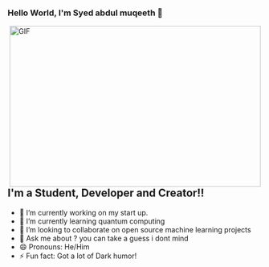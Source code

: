 ### Hello World, I'm Syed abdul muqeeth  👋

 <img align="right" alt="GIF" src="https://github.com/arsentieva/arsentieva/blob/main/code.gif?raw=true" width="500" height="320" />


## I'm a Student, Developer and  Creator!!
- 🔭 I’m currently working on my start up.
- 🌱 I’m currently learning quantum computing
- 👯 I’m looking to collaborate on open source machine learning projects
- 💬 Ask me about ? you can take a guess i dont mind 
- 😄 Pronouns: He/Him
- ⚡ Fun fact: Got a lot of Dark humor!


